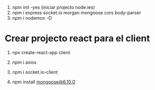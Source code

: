 1. npm init -yes (iniciar projecto node.ies)
2.    npm i express socket.io morgan mongoose cors body-parser
3. npm i nodemon -D


# Crear projecto react para el client

1. npx create-react-app client
2. npm i axios
3. npm i socket.io-client

4. npm install mongoose@6.10.0

